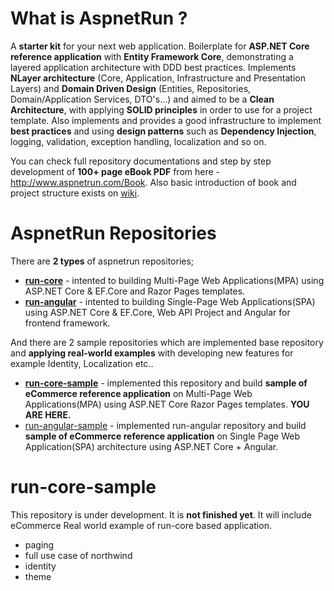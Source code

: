 # What is AspnetRun ?
A **starter kit** for your next web application. Boilerplate for **ASP.NET Core reference application** with **Entity Framework Core**, demonstrating a layered application architecture with DDD best practices. Implements **NLayer architecture** (Core, Application, Infrastructure and Presentation Layers) and **Domain Driven Design** (Entities, Repositories, Domain/Application Services, DTO's...) 
and aimed to be a **Clean Architecture**, with applying **SOLID principles** in order to use for a project template. 
Also implements and provides a good infrastructure to implement **best practices** and using **design patterns** such as **Dependency Injection**, logging, validation, exception handling, localization and so on.

You can check full repository documentations and step by step development of **100+ page eBook PDF** from here - http://www.aspnetrun.com/Book. Also basic introduction of book and project structure exists on [wiki](https://github.com/aspnetrun/run-core/wiki). 

# AspnetRun Repositories
There are **2 types** of aspnetrun repositories;
* **[run-core](https://github.com/aspnetrun/run-core)** - intented to building Multi-Page Web Applications(MPA) using ASP.NET Core & EF.Core and Razor Pages templates. 
* **[run-angular](https://github.com/aspnetrun/run-angular)** - intented to building Single-Page Web Applications(SPA) using ASP.NET Core & EF.Core, Web API Project and Angular for frontend framework. 

And there are 2 sample repositories which are implemented base repository and **applying real-world examples** with developing new features for example Identity, Localization etc..
* **[run-core-sample](https://github.com/aspnetrun/run-core-sample)** - implemented this repository and build **sample of eCommerce reference application** on Multi-Page Web Applications(MPA) using ASP.NET Core Razor Pages templates. **YOU ARE HERE.**
* [run-angular-sample](https://github.com/aspnetrun/run-angular-sample) - implemented run-angular repository and build **sample of eCommerce reference application** on Single Page Web Application(SPA) architecture using ASP.NET Core + Angular.

# run-core-sample
This repository is under development. It is **not finished yet**.
It will include eCommerce Real world example of run-core based application.

* paging
* full use case of northwind
* identity
* theme
